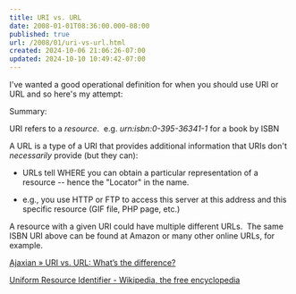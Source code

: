 ```yaml
---
title: URI vs. URL
date: 2008-01-01T08:36:00.000-08:00
published: true
url: /2008/01/uri-vs-url.html
created: 2024-10-06 21:06:26-07:00
updated: 2024-10-10 10:49:42-07:00
---
```


I've wanted a good operational definition for when you should use URI or URL and so here's my attempt:  
  
Summary:  
  
URI refers to a _resource_.  e.g. _urn:isbn:0-395-36341-1_ for a book by ISBN  
  
A URL is a type of a URI that provides additional information that URIs don't _necessarily_ provide (but they can):  
  

*   URLs tell WHERE you can obtain a particular representation of a resource -- hence the "Locator" in the name.

*   e.g., you use HTTP or FTP to access this server at this address and this specific resource (GIF file, PHP page, etc.)

  
A resource with a given URI could have multiple different URLs.  The same ISBN URI above can be found at Amazon or many other online URLs, for example.  
  
[Ajaxian » URI vs. URL: What’s the difference?](http://ajaxian.com/archives/uri-vs-url-whats-the-difference)  
  
[Uniform Resource Identifier - Wikipedia, the free encyclopedia](http://en.wikipedia.org/wiki/Uniform_Resource_Identifier)